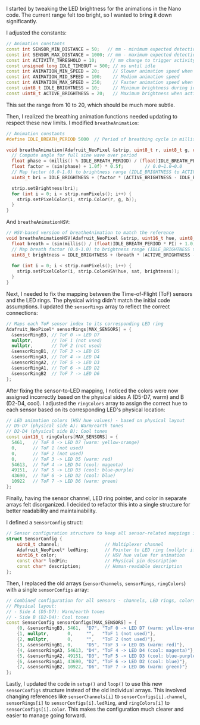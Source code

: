 I started by tweaking the LED brightness for the animations in the Nano code. The current range felt too bright, so I wanted to bring it down significantly.

I adjusted the constants:

```cpp
// Animation constants 
const int SENSOR_MIN_DISTANCE = 50;   // mm - minimum expected detection distance
const int SENSOR_MAX_DISTANCE = 1000; // mm - maximum expected detection distance
const int ACTIVITY_THRESHOLD = 10;     // mm change to trigger activity
const unsigned long IDLE_TIMEOUT = 500; // ms until idle
const int ANIMATION_MIN_SPEED = 20;     // Slower animation speed when close
const int ANIMATION_MID_SPEED = 100;    // Medium animation speed
const int ANIMATION_MAX_SPEED = 250;    // Faster animation speed when far
const uint8_t IDLE_BRIGHTNESS = 10;     // Minimum brightness during idle breath
const uint8_t ACTIVE_BRIGHTNESS = 20;   // Maximum brightness when active
```

This set the range from 10 to 20, which should be much more subtle.

Then, I realized the breathing animation functions needed updating to respect these new limits. I modified `breatheAnimation`:

```cpp
// Animation constants
#define IDLE_BREATH_PERIOD 5000  // Period of breathing cycle in milliseconds

void breatheAnimation(Adafruit_NeoPixel &strip, uint8_t r, uint8_t g, uint8_t b) {
  // Compute angle for full sine wave over period
  float phase = (millis() % IDLE_BREATH_PERIOD) / (float)IDLE_BREATH_PERIOD * TWO_PI;
  float factor = (sin(phase) + 1.0f) * 0.5f;        // 0.0→1.0→0.0
  // Map factor (0.0-1.0) to brightness range (IDLE_BRIGHTNESS to ACTIVE_BRIGHTNESS)
  uint8_t bri = IDLE_BRIGHTNESS + (factor * (ACTIVE_BRIGHTNESS - IDLE_BRIGHTNESS));

  strip.setBrightness(bri);
  for (int i = 0; i < strip.numPixels(); i++) {
    strip.setPixelColor(i, strip.Color(r, g, b));
  }
}
```

And `breatheAnimationHSV`:

```cpp
// HSV-based version of breatheAnimation to match the reference
void breatheAnimationHSV(Adafruit_NeoPixel &strip, uint16_t hue, uint8_t sat) {
  float breath = (sin(millis() / (float)IDLE_BREATH_PERIOD * PI) + 1.0) / 2.0;
  // Map breath factor (0.0-1.0) to brightness range (IDLE_BRIGHTNESS to ACTIVE_BRIGHTNESS)
  uint8_t brightness = IDLE_BRIGHTNESS + (breath * (ACTIVE_BRIGHTNESS - IDLE_BRIGHTNESS));
  
  for (int i = 0; i < strip.numPixels(); i++) {
    strip.setPixelColor(i, strip.ColorHSV(hue, sat, brightness));
  }
}
```

Next, I needed to fix the mapping between the Time-of-Flight (ToF) sensors and the LED rings. The physical wiring didn't match the initial code assumptions. I updated the `sensorRings` array to reflect the correct connections:

```cpp
// Maps each ToF sensor index to its corresponding LED ring
Adafruit_NeoPixel* sensorRings[MAX_SENSORS] = {
  &sensorRingB3, // ToF 0 -> LED D7
  nullptr,       // ToF 1 (not used)
  nullptr,       // ToF 2 (not used)
  &sensorRingB1, // ToF 3 -> LED D5
  &sensorRingA3, // ToF 4 -> LED D4
  &sensorRingA2, // ToF 5 -> LED D3
  &sensorRingA1, // ToF 6 -> LED D2
  &sensorRingB2  // ToF 7 -> LED D6
};
```

After fixing the sensor-to-LED mapping, I noticed the colors were now assigned incorrectly based on the physical sides A (D5-D7, warm) and B (D2-D4, cool). I adjusted the `ringColors` array to assign the correct hue to each sensor based on its corresponding LED's physical location:

```cpp
// LED animation colors (HSV hue values) - based on physical layout
// D5-D7 (physical side A): Warm/earth tones
// D2-D4 (physical side B): Cool tones
const uint16_t ringColors[MAX_SENSORS] = {
  5461,   // ToF 0 -> LED D7 (warm: yellow-orange)
  0,      // ToF 1 (not used)
  0,      // ToF 2 (not used)
  0,      // ToF 3 -> LED D5 (warm: red)
  54613,  // ToF 4 -> LED D4 (cool: magenta)
  49151,  // ToF 5 -> LED D3 (cool: blue-purple)
  43690,  // ToF 6 -> LED D2 (cool: blue)
  10922   // ToF 7 -> LED D6 (warm: green)
};
```

Finally, having the sensor channel, LED ring pointer, and color in separate arrays felt disorganized. I decided to refactor this into a single structure for better readability and maintainability.

I defined a `SensorConfig` struct:

```cpp
// Sensor configuration structure to keep all sensor-related mappings in one place
struct SensorConfig {
    uint8_t channel;                 // Multiplexer channel
    Adafruit_NeoPixel* ledRing;      // Pointer to LED ring (nullptr if not used)
    uint16_t color;                  // HSV hue value for animation
    const char* ledPin;              // Physical pin description
    const char* description;         // Human-readable description
};
```

Then, I replaced the old arrays (`sensorChannels`, `sensorRings`, `ringColors`) with a single `sensorConfigs` array:

```cpp
// Combined configuration for all sensors - channels, LED rings, colors, and descriptions
// Physical layout:
// - Side A (D5-D7): Warm/earth tones
// - Side B (D2-D4): Cool tones
const SensorConfig sensorConfigs[MAX_SENSORS] = {
    {0, &sensorRingB3, 5461,  "D7", "ToF 0 -> LED D7 (warm: yellow-orange)"},
    {1, nullptr,       0,     "",   "ToF 1 (not used)"},
    {2, nullptr,       0,     "",   "ToF 2 (not used)"},
    {3, &sensorRingB1, 0,     "D5", "ToF 3 -> LED D5 (warm: red)"}, 
    {4, &sensorRingA3, 54613, "D4", "ToF 4 -> LED D4 (cool: magenta)"},
    {5, &sensorRingA2, 49151, "D3", "ToF 5 -> LED D3 (cool: blue-purple)"},
    {6, &sensorRingA1, 43690, "D2", "ToF 6 -> LED D2 (cool: blue)"},
    {7, &sensorRingB2, 10922, "D6", "ToF 7 -> LED D6 (warm: green)"}
};
```

Lastly, I updated the code in `setup()` and `loop()` to use this new `sensorConfigs` structure instead of the old individual arrays. This involved changing references like `sensorChannels[i]` to `sensorConfigs[i].channel`, `sensorRings[i]` to `sensorConfigs[i].ledRing`, and `ringColors[i]` to `sensorConfigs[i].color`. This makes the configuration much clearer and easier to manage going forward.
